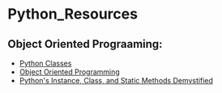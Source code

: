 # Python_Resources

## Object Oriented Prograaming: 
* [Python Classes](https://realpython.com/python-classes)
* [Object Oriented Programming](https://realpython.com/python3-object-oriented-programming/)
* [Python's Instance, Class, and Static Methods Demystified](https://realpython.com/instance-class-and-static-methods-demystified/)
